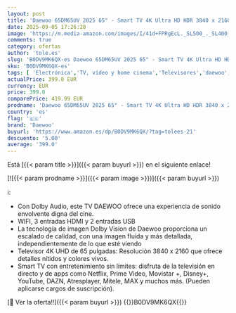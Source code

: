 ```yaml
---
layout: post
title: 'Daewoo 65DM65UV 2025 65" - Smart TV 4K Ultra HD HDR 3840 x 2160  Dolby Vision  Diseño sin Marcos  Dolby Audio'
date: 2025-09-05 17:26:28
image: 'https://m.media-amazon.com/images/I/41d+FPRgEcL._SL500_._SL400_.jpg'
comments: true
category: ofertas
author: 'tole.es'
slug: 'B0DV9MK6QX-es Daewoo 65DM65UV 2025 65" - Smart TV 4K Ultra HD HDR 3840 x...'
sku: 'B0DV9MK6QX-es'
tags: [ 'Electrónica','TV, vídeo y home cinema','Televisores','daewoo','smart','tv','🇪🇸', ]
actualPrice: 399.0 EUR
currency: EUR
price: 399.0
comparePrice: 419.99 EUR
prodname: 'Daewoo 65DM65UV 2025 65" - Smart TV 4K Ultra HD HDR 3840 x 2160  Dolby Vision  Diseño sin Marcos  Dolby Audio'
country: 'es'
flag: '🇪🇸'
brand: 'Daewoo'
buyurl: 'https://www.amazon.es/dp/B0DV9MK6QX/?tag=tolees-21'
descuento: '5.00'
average: '399.0'
---
```


Está [{{< param title >}}]({{< param buyurl >}}) en el siguiente enlace!

[![{{< param prodname >}}]({{< param image >}})]({{< param buyurl >}})

ℹ️:

- Con Dolby Audio, este TV DAEWOO ofrece una experiencia de sonido envolvente digna del cine.
- WIFI, 3 entradas HDMI y 2 entradas USB
- La tecnología de imagen Dolby Vision de Daewoo proporciona un escalado de calidad, con una imagen fluida y más detallada, independientemente de lo que esté viendo
- Televisor 4K UHD de 65 pulgadas: Resolución 3840 x 2160 que ofrece detalles nítidos y colores vivos.
- Smart TV con entretenimiento sin límites: disfruta de la televisión en directo y de apps como Netflix, Prime Video, Movistar +, Disney+, YouTube, DAZN, Atresplayer, Mitele, MAX y muchos más. (Pueden aplicarse cargos de suscripción).

[🛒 Ver la oferta!!]({{< param buyurl >}})
{{<world>}}B0DV9MK6QX{{</world>}}
